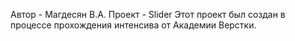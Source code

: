 Автор - Магдесян В.А.
Проект - Slider
Этот проект был создан в процессе прохождения интенсива от Академии Верстки.
